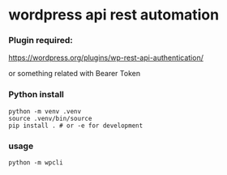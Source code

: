 # wordpress api rest automation


### Plugin required:

https://wordpress.org/plugins/wp-rest-api-authentication/

or something related with Bearer Token


### Python install

```
python -m venv .venv
source .venv/bin/source
pip install . # or -e for development
```


### usage

```
python -m wpcli
```
